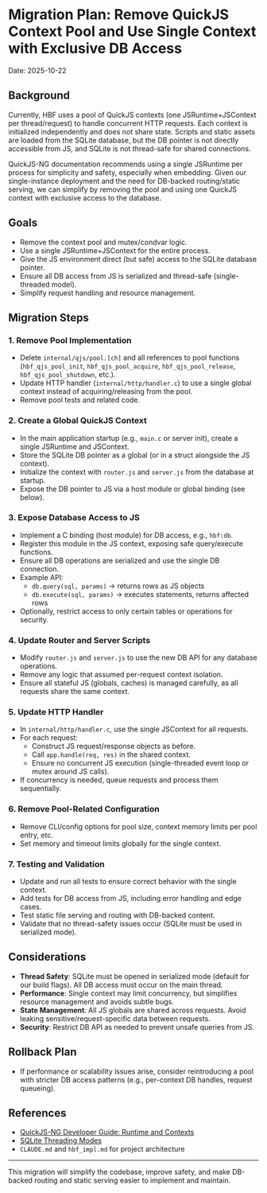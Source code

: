 # Migration Plan: Remove QuickJS Context Pool and Use Single Context with Exclusive DB Access

Date: 2025-10-22

## Background

Currently, HBF uses a pool of QuickJS contexts (one JSRuntime+JSContext per
thread/request) to handle concurrent HTTP requests. Each context is initialized
independently and does not share state. Scripts and static assets are loaded
from the SQLite database, but the DB pointer is not directly accessible from JS,
and SQLite is not thread-safe for shared connections.

QuickJS-NG documentation recommends using a single JSRuntime per process for
simplicity and safety, especially when embedding. Given our single-instance
deployment and the need for DB-backed routing/static serving, we can simplify by
removing the pool and using one QuickJS context with exclusive access to the
database.

## Goals
- Remove the context pool and mutex/condvar logic.
- Use a single JSRuntime+JSContext for the entire process.
- Give the JS environment direct (but safe) access to the SQLite database pointer.
- Ensure all DB access from JS is serialized and thread-safe (single-threaded model).
- Simplify request handling and resource management.

## Migration Steps

### 1. Remove Pool Implementation
- Delete `internal/qjs/pool.[ch]` and all references to pool functions (`hbf_qjs_pool_init`, `hbf_qjs_pool_acquire`, `hbf_qjs_pool_release`, `hbf_qjs_pool_shutdown`, etc.).
- Update HTTP handler (`internal/http/handler.c`) to use a single global context instead of acquiring/releasing from the pool.
- Remove pool tests and related code.

### 2. Create a Global QuickJS Context
- In the main application startup (e.g., `main.c` or server init), create a single JSRuntime and JSContext.
- Store the SQLite DB pointer as a global (or in a struct alongside the JS context).
- Initialize the context with `router.js` and `server.js` from the database at startup.
- Expose the DB pointer to JS via a host module or global binding (see below).

### 3. Expose Database Access to JS
- Implement a C binding (host module) for DB access, e.g., `hbf:db`.
- Register this module in the JS context, exposing safe query/execute functions.
- Ensure all DB operations are serialized and use the single DB connection.
- Example API:
  - `db.query(sql, params)` → returns rows as JS objects
  - `db.execute(sql, params)` → executes statements, returns affected rows
- Optionally, restrict access to only certain tables or operations for security.

### 4. Update Router and Server Scripts
- Modify `router.js` and `server.js` to use the new DB API for any database operations.
- Remove any logic that assumed per-request context isolation.
- Ensure all stateful JS (globals, caches) is managed carefully, as all requests
  share the same context.

### 5. Update HTTP Handler
- In `internal/http/handler.c`, use the single JSContext for all requests.
- For each request:
  - Construct JS request/response objects as before.
  - Call `app.handle(req, res)` in the shared context.
  - Ensure no concurrent JS execution (single-threaded event loop or mutex
    around JS calls).
- If concurrency is needed, queue requests and process them sequentially.

### 6. Remove Pool-Related Configuration
- Remove CLI/config options for pool size, context memory limits per pool entry,
  etc.
- Set memory and timeout limits globally for the single context.

### 7. Testing and Validation
- Update and run all tests to ensure correct behavior with the single context.
- Add tests for DB access from JS, including error handling and edge cases.
- Test static file serving and routing with DB-backed content.
- Validate that no thread-safety issues occur (SQLite must be used in serialized
  mode).

## Considerations
- **Thread Safety**: SQLite must be opened in serialized mode (default for our
  build flags). All DB access must occur on the main thread.
- **Performance**: Single context may limit concurrency, but simplifies resource
  management and avoids subtle bugs.
- **State Management**: All JS globals are shared across requests. Avoid leaking
  sensitive/request-specific data between requests.
- **Security**: Restrict DB API as needed to prevent unsafe queries from JS.

## Rollback Plan
- If performance or scalability issues arise, consider reintroducing a pool with
  stricter DB access patterns (e.g., per-context DB handles, request queueing).

## References
- [QuickJS-NG Developer Guide: Runtime and Contexts](https://quickjs-ng.github.io/quickjs/developer-guide/intro/#runtime-and-contexts)
- [SQLite Threading Modes](https://www.sqlite.org/threadsafe.html)
- `CLAUDE.md` and `hbf_impl.md` for project architecture

---

This migration will simplify the codebase, improve safety, and make DB-backed routing and static serving easier to implement and maintain.
